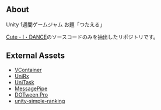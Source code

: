 ## About
Unity 1週間ゲームジャム お題「つたえる」

[Cute・I・DANCE](https://unityroom.com/games/cute-i-dance)のソースコードのみを抽出したリポジトリです。

## External Assets
- [VContainer](https://github.com/hadashiA/VContainer)
- [UniRx](https://github.com/neuecc/UniRx)
- [UniTask](https://github.com/Cysharp/UniTask)
- [MessagePipe](https://github.com/Cysharp/MessagePipe)
- [DOTween Pro](http://dotween.demigiant.com)
- [unity-simple-ranking](https://github.com/naichilab/unity-simple-ranking)